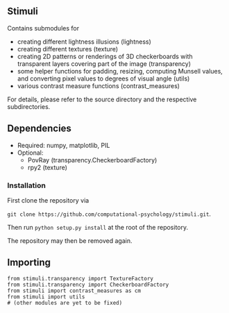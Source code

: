 ## Stimuli

Contains submodules for
- creating different lightness illusions (lightness)
- creating different textures (texture)
- creating 2D patterns or renderings of 3D checkerboards with transparent 
layers covering part of the image (transparency)
- some helper functions for padding, resizing, computing Munsell values, and
converting pixel values to degrees of visual angle (utils)
- various contrast measure functions (contrast_measures)

For details, please refer to the source directory and the respective subdirectories.

## Dependencies
- Required: numpy, matplotlib, PIL
- Optional: 
    - PovRay (transparency.CheckerboardFactory)
    - rpy2 (texture)
 

### Installation
First clone the repository via 

`git clone https://github.com/computational-psychology/stimuli.git`. 

Then run `python setup.py install` at the root of the repository.

The repository may then be removed again.

## Importing
```
from stimuli.transparency import TextureFactory
from stimuli.transparency import CheckerboardFactory
from stimuli import contrast_measures as cm
from stimuli import utils
# (other modules are yet to be fixed)
```